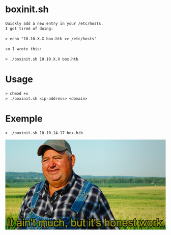 # boxinit.sh
	Quickly add a new entry in your /etc/hosts.
	I got tired of doing:
	
	> echo "10.10.X.X box.htb >> /etc/hosts"
	
	so I wrote this:
	
	> ./boxinit.sh 10.10.X.X box.htb

# Usage
	> chmod +x
	> ./boxinit.sh <ip-address> <domain>

# Exemple
	> ./boxinit.sh 10.10.14.17 box.htb

![It ain't much, but it's honest work](meme.jpg)

